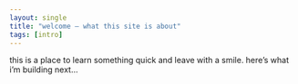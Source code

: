```yaml
---
layout: single
title: "welcome — what this site is about"
tags: [intro]
---
```


this is a place to learn something quick and leave with a smile. here’s what i’m building next…
